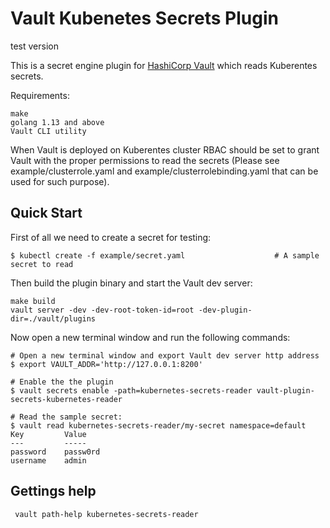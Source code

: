 # Vault Kubenetes Secrets Plugin

test version

This is a secret engine plugin for [HashiCorp Vault](https://www.vaultproject.io/) which reads Kuberentes secrets.

Requirements:

    make
    golang 1.13 and above
    Vault CLI utility

When Vault is deployed on Kuberentes cluster RBAC should be set to grant Vault with the proper permissions to read the secrets (Please see example/clusterrole.yaml and example/clusterrolebinding.yaml that can be used for such purpose).

## Quick Start

First of all we need to create a secret for testing:

```
$ kubectl create -f example/secret.yaml                    # A sample secret to read

```
Then build the plugin binary and start the Vault dev server:

```
make build
vault server -dev -dev-root-token-id=root -dev-plugin-dir=./vault/plugins
```

Now open a new terminal window and run the following commands:

```
# Open a new terminal window and export Vault dev server http address
$ export VAULT_ADDR='http://127.0.0.1:8200'

# Enable the the plugin
$ vault secrets enable -path=kubernetes-secrets-reader vault-plugin-secrets-kubernetes-reader 

# Read the sample secret:
$ vault read kubernetes-secrets-reader/my-secret namespace=default
Key         Value
---         -----
password    passw0rd
username    admin

```

## Gettings help

```
 vault path-help kubernetes-secrets-reader
```

